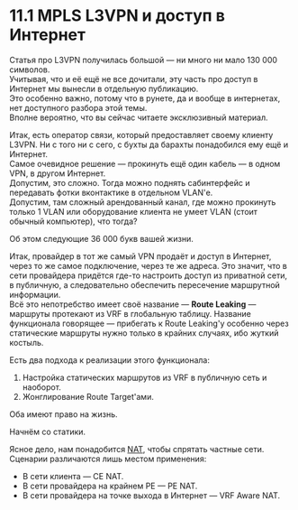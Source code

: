# 11.1 MPLS L3VPN и доступ в Интернет

Статья про L3VPN получилась большой — ни много ни мало 130 000 символов.  
Учитывая, что и её ещё не все дочитали, эту часть про доступ в Интернет мы вынесли в отдельную публикацию.  
Это особенно важно, потому что в рунете, да и вообще в интернетах, нет доступного разбора этой темы.  
Вполне вероятно, что вы сейчас читаете эксклюзивный материал.

Итак, есть оператор связи, который предоставляет своему клиенту L3VPN. Ни с того ни с сего, с бухты да барахты понадобился ему ещё и Интернет.  
Самое очевидное решение — прокинуть ещё один кабель — в одном VPN, в другом Интернет.  
Допустим, это сложно. Тогда можно поднять сабинтерфейс и передавать фотки вконтактике в отдельном VLAN'е.  
Допустим, там сложный арендованный канал, где можно прокинуть только 1 VLAN или оборудование клиента не умеет VLAN \(стоит обычный компьютер\), что тогда?

Об этом следующие 36 000 букв вашей жизни.

Итак, провайдер в тот же самый VPN продаёт и доступ в Интернет, через то же самое подключение, через те же адреса. Это значит, что в сети провайдера придётся где-то настроить доступ из приватной сети, в публичную, а следовательно обеспечить пересечение маршрутной информации.  
Всё это непотребство имеет своё название — **Route Leaking** — маршруты протекают из VRF в глобальную таблицу. Название функционала говорящее — прибегать к Route Leaking'у особенно через статические маршруты нужно только в крайних случаях, ибо жуткий костыль.

Есть два подхода к реализации этого функционала:

1. Настройка статических маршрутов из VRF в публичную сеть и наоборот.
2. Жонглирование Route Target'ами.

Оба имеют право на жизнь.

Начнём со статики.

Ясное дело, нам понадобится [NAT](http://lookmeup.linkmeup.ru/#term131), чтобы спрятать частные сети.  
Сценарии различаются лишь местом применения:

* В сети клиента — CE NAT.
* В сети провайдера на крайнем PE — PE NAT.
* В сети провайдера на точке выхода в Интернет — VRF Aware NAT.
